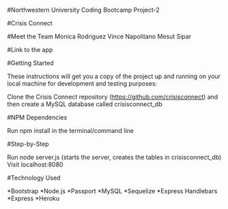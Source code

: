 #Northwestern University Coding Bootcamp Project-2 

#Crisis Connect


#Meet the Team
Monica Rodriguez
Vince Napolitano
Mesut Sipar

#Link to the app



#Getting Started

These instructions will get you a copy of the project up and running on your local machine for development and testing purposes:

Clone the Crisis Connect repository (https://github.com/crisisconnect) and then create a MySQL database called crisisconnect_db

#NPM Dependencies

Run npm install in the terminal/command line


#Step-by-Step

Run node server.js (starts the server, creates the tables in crisisconnect_db)
Visit localhost:8080


#Technology Used

*Bootstrap
*Node.js
*Passport
*MySQL
*Sequelize
*Express Handlebars
*Express
*Heroku

